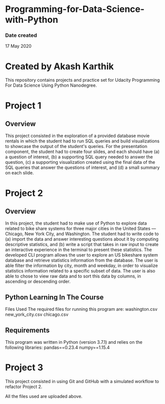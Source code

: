# Programming-for-Data-Science-with-Python

### Date created 
17 May 2020

# Created by Akash Karthik
This repository contains projects and practice set for Udacity Programming For Data Science Using Python Nanodegree.

# Project 1
## Overview
This project consisted in the exploration of a provided database movie rentals in which the student had to run SQL queries and build visualizations to showcase the output of the student's queries.
For the presentation component, the student had to create four slides, and each should have (a) a question of interest, (b) a supporting SQL query needed to answer the question, (c) a supporting visualization created using the final data of the SQL queries that answer the questions of interest, and (d) a small summary on each slide.

# Project 2

## Overview
In this project, the student had to make use of Python to explore data related to bike share systems for three major cities in the United States — Chicago, New York City, and Washington. The student had to write code to (a) import the data and answer interesting questions about it by computing descriptive statistics, and (b) write a script that takes in raw input to create an interactive experience in the terminal to present these statistics.
The developed CLI program allows the user to explore an US bikeshare system database and retrieve statistics information from the database. The user is able filter the information by city, month and weekday, in order to visualize statistics information related to a specific subset of data. The user is also able to chose to view raw data and to sort this data by columns, in ascending or descending order.

## Python Learning In The Course
Files Used
The required files for running this program are:
washington.csv
new_york_city.csv
chicago.csv
## Requirements
This program was written in Python (version 3.7.1) and relies on the following libraries:
pandas==0.23.4
numpy==1.15.4


# Project 3
This project consisted in using Git and GitHub with a simulated workflow to refactor Project 2.

  All the files used are uploaded above.
